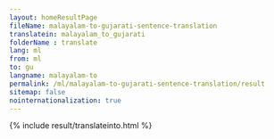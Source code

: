 ```yaml
---
layout: homeResultPage
fileName: malayalam-to-gujarati-sentence-translation
translatein: malayalam_to_gujarati
folderName : translate
lang: ml
from: ml
to: gu
langname: malayalam-to
permalink: /ml/malayalam-to-gujarati-sentence-translation/result
sitemap: false
nointernationalization: true
---
```

{% include result/translateinto.html %}

<script src="/js/result/translation.js" data-foldername="{{page.folderName}}" data-lang="{{page.lang}}"></script>
